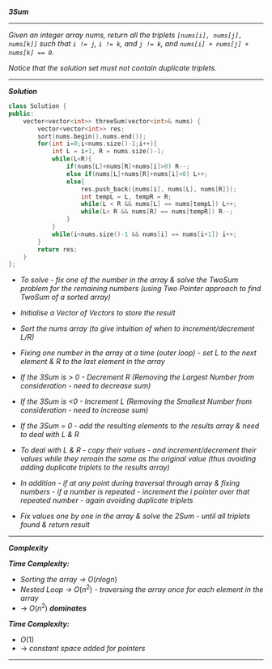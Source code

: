 ***3Sum***

- - - 

*Given an integer array nums, return all the triplets `[nums[i], nums[j], nums[k]]` such that `i != j`, `i != k`, and `j != k`, and `nums[i] + nums[j] + nums[k] == 0`.*

*Notice that the solution set must not contain duplicate triplets.*

- - - 

***Solution***

```cpp
class Solution {
public:
    vector<vector<int>> threeSum(vector<int>& nums) {
        vector<vector<int>> res;
        sort(nums.begin(),nums.end());
        for(int i=0;i<nums.size()-1;i++){
            int L = i+1, R = nums.size()-1;
            while(L<R){
                if(nums[L]+nums[R]+nums[i]>0) R--;
                else if(nums[L]+nums[R]+nums[i]<0) L++;
                else{
                    res.push_back({nums[i], nums[L], nums[R]});
                    int tempL = L, tempR = R;
                    while(L < R && nums[L] == nums[tempL]) L++;
                    while(L< R && nums[R] == nums[tempR]) R--;
                }
            }
            while(i<nums.size()-1 && nums[i] == nums[i+1]) i++;
        }
        return res;
    }
};
```

- *To solve - fix one of the number in the array & solve the TwoSum problem for the remaining numbers (using Two Pointer approach to find TwoSum of a sorted array)* 

- *Initialise a Vector of Vectors to store the result*
- *Sort the nums array (to give intuition of when to increment/decrement L/R)*
- *Fixing one number in the array at a time (outer loop) - set L to the next element & R to the last element in the array*
- *If the 3Sum is > 0 - Decrement R (Removing the Largest Number from consideration - need to decrease sum)*
- *If the 3Sum is <0 - Increment L (Removing the Smallest Number from consideration - need to increase sum)*
- *If the 3Sum = 0 - add the resulting elements to the results array & need to deal with L & R*
- *To deal with L & R - copy their values - and increment/decrement their values while they remain the same as the original value (thus avoiding adding duplicate triplets to the results array)*
- *In addition - if at any point during traversal through array & fixing numbers - if a number is repeated - increment the i pointer over that repeated number - again avoiding duplicate triplets*
- *Fix values one by one in the array & solve the 2Sum - until all triplets found & return result*

- - - 

***Complexity***

***Time Complexity:***
- *Sorting the array →* $O(nlogn)$
- *Nested Loop →* $O(n^2)$ - *traversing the array once for each element in the array*
- → $O(n^2)$ ***dominates***

***Time Complexity:***
- $O(1)$
- → *constant space added for pointers*

- - -
